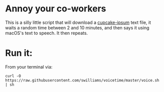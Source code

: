 # Annoy your co-workers
This is a silly little script that will download a [cupcake-ipsum](http://www.cupcakeipsum.com/) text file, it waits a random time between 2 and 10 minutes, and then says it using macOS's text to speech. It then repeats.

# Run it:
From your terminal via:

```
curl -O https://raw.githubusercontent.com/swilliams/voicetime/master/voice.sh | sh
```
